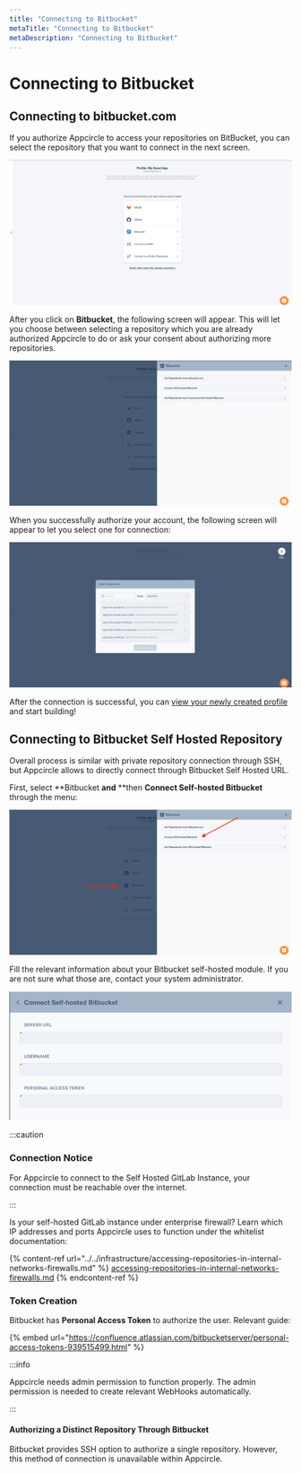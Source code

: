 ```yaml
---
title: "Connecting to Bitbucket"
metaTitle: "Connecting to Bitbucket"
metaDescription: "Connecting to Bitbucket"
---
```

# Connecting to Bitbucket

## Connecting to bitbucket.com

If you authorize Appcircle to access your repositories on BitBucket, you can select the repository that you want to connect in the next screen.

![](<../../assets/image (239).png>)

After you click on **Bitbucket**, the following screen will appear. This will let you choose between selecting a repository which you are already authorized Appcircle to do or ask your consent about authorizing more repositories.

![](<../../assets/image (234).png>)

When you successfully authorize your account, the following screen will appear to let you select one for connection:

![](<../../assets/image (236).png>)

After the connection is successful, you can [view your newly created profile](https://docs.appcircle.io/build/adding-a-build-profile#view-the-newly-created-build-profile) and start building!

## Connecting to Bitbucket Self Hosted Repository

Overall process is similar with private repository connection through SSH, but Appcircle allows to directly connect through Bitbucket Self Hosted URL.

First, select **Bitbucket **and** **then **Connect Self-hosted Bitbucket** through the menu:

![](<../../assets/image (229).png>)

Fill the relevant information about your Bitbucket self-hosted module. If you are not sure what those are, contact your system administrator.

![](<../../assets/image (230).png>)

:::caution

### Connection Notice

For Appcircle to connect to the Self Hosted GitLab Instance, your connection must be reachable over the internet.&#x20;

:::

Is your self-hosted GitLab instance under enterprise firewall? Learn which IP addresses and ports Appcircle uses to function under the whitelist documentation:

{% content-ref url="../../infrastructure/accessing-repositories-in-internal-networks-firewalls.md" %}
[accessing-repositories-in-internal-networks-firewalls.md](../../infrastructure/accessing-repositories-in-internal-networks-firewalls.md)
{% endcontent-ref %}

### Token Creation

Bitbucket has **Personal Access Token** to authorize the user. Relevant guide:

{% embed url="https://confluence.atlassian.com/bitbucketserver/personal-access-tokens-939515499.html" %}

:::info


Appcircle needs admin permission to function properly. The admin permission is needed to create relevant WebHooks automatically.

:::

#### Authorizing a Distinct Repository Through Bitbucket

Bitbucket provides SSH option to authorize a single repository. However, this method of connection is unavailable within Appcircle.
